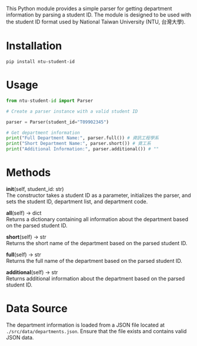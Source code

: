 This Python module provides a simple parser for getting department information by parsing a student ID. The module is designed to be used with the student ID format used by National Taiwan University (NTU, 台灣大學).

# Installation

```base
pip install ntu-student-id
```

# Usage

```python
from ntu-student-id import Parser

# Create a parser instance with a valid student ID

parser = Parser(student_id="T09902345")

# Get department information
print("Full Department Name:", parser.full()) # 資訊工程學系
print("Short Department Name:", parser.short()) # 資工系
print("Additional Information:", parser.additional()) # ""
```

# Methods

**init**(self, student_id: str)
<br>
The constructor takes a student ID as a parameter, initializes the parser, and sets the student ID, department list, and department code.

**all**(self) -> dict
<br>
Returns a dictionary containing all information about the department based on the parsed student ID.

**short**(self) -> str
<br>
Returns the short name of the department based on the parsed student ID.

**full**(self) -> str
<br>
Returns the full name of the department based on the parsed student ID.

**additional**(self) -> str
<br>
Returns additional information about the department based on the parsed student ID.

# Data Source

The department information is loaded from a JSON file located at `./src/data/departments.json`. Ensure that the file exists and contains valid JSON data.
